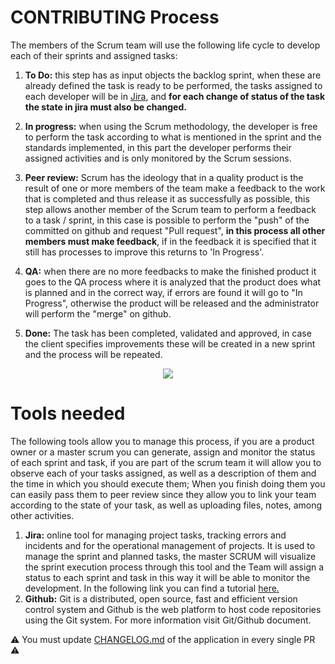 # CONTRIBUTING Process

The members of the Scrum team will use the following life cycle to develop each of their sprints and assigned tasks:

1.  **To Do:** this step has as input objects the backlog sprint, when these are already defined the task is ready to be performed, the tasks assigned to each developer will be in [Jira](https://beliveo.atlassian.net/), and **for each change of status of the task the state in jira must also be changed.**

2.  **In progress:** when using the Scrum methodology, the developer is free to perform the task according to what is mentioned in the sprint and the standards implemented, in this part the developer performs their assigned activities and is only monitored by the Scrum sessions.

3.  **Peer review:** Scrum has the ideology that in a quality product is the result of one or more members of the team make a feedback to the work that is completed and thus release it as successfully as possible, this step allows another member of the Scrum team to perform a feedback to a task / sprint, in this case  is possible to perform the "push" of the committed on github and request "Pull request", **in this process all other members must make feedback**, if in the feedback it is specified that it still has processes to improve this returns to 'In Progress'.

3.  **QA:** when there are no more feedbacks to make the finished product it goes to the QA process where it is analyzed that the product does what is planned and in the correct way, if errors are found it will go to "In Progress", otherwise the product will be released and the administrator will perform the "merge" on github.

3.  **Done:** The task has been completed, validated and approved, in case the client specifies improvements these will be created in a new sprint and the process will be repeated.

<center> <img src= https://github.com/SDBLV/auth/blob/develop/wiki/images/Software%20Development%20Process.png /></center>

# Tools needed

The following tools allow you to manage this process, if you are a product owner or a master scrum you can generate, assign and monitor the status of each sprint and task, if you are part of the scrum team it will allow you to observe each of your tasks assigned, as well as a description of them and the time in which you should execute them; When you finish doing them you can easily pass them to peer review since they allow you to link your team according to the state of your task, as well as uploading files, notes, among other activities.

1.  **Jira:** online tool for managing project tasks, tracking errors and incidents and for the operational management of projects. It is used to manage the sprint and planned tasks, the master SCRUM will visualize the sprint execution process through this tool and the Team will assign a status to each sprint and task in this way it will be able to monitor the development. In the following link you can find a tutorial [here.](https://www.youtube.com/watch?v=NrHpXvDXVrw)
2.  **Github:** Git is a distributed, open source, fast and efficient version control system and Github is the web platform to host code repositories using the Git system. For more information visit Git/Github document.

:warning: You must update [CHANGELOG.md](https://github.com/SDBLV/auth/blob/develop/CHANGELOG.md) of the application in every single PR :warning:
